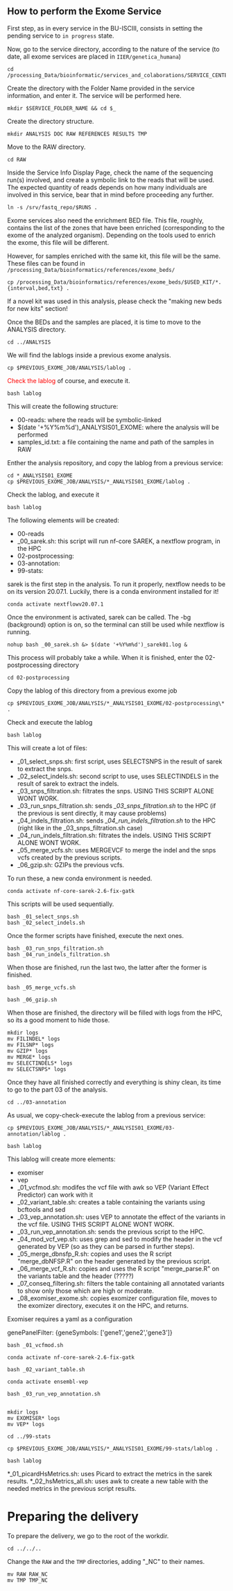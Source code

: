 ## How to perform the Exome Service

First step, as in every service in the BU-ISCIII, consists in setting the pending service to `in progress` state.

Now, go to the service directory, according to the nature of the service (to date, all exome services are placed in `IIER/genetica_humana`)
```
cd /processing_Data/bioinformatic/services_and_colaborations/SERVICE_CENTER/AREA
```
Create the directory with the Folder Name provided in the service information, and enter it. The service will be performed here.

```
mkdir $SERVICE_FOLDER_NAME && cd $_
```
Create the directory structure.
```
mkdir ANALYSIS DOC RAW REFERENCES RESULTS TMP 
```
Move to the RAW directory.
```
cd RAW
```
Inside the Service Info Display Page, check the name of the sequencing run(s) involved, and create a symbolic link to the reads that will be used. The expected quantity of reads depends on how many individuals are involved in this service, bear that in mind before proceeding any further. 
```
ln -s /srv/fastq_repo/$RUNS .
```
Exome services also need the enrichment BED file. This file, roughly, contains the list of the zones that have been enriched (corresponding to the exome of the analyzed organism). Depending on the tools used to enrich the exome, this file will be different. 

However, for samples enriched with the same kit, this file will be the same. These files can be found in `/processing_Data/bioinformatics/references/exome_beds/`

```
cp /processing_Data/bioinformatics/references/exome_beds/$USED_KIT/*.{interval,bed,txt} .
```

If a novel kit was used in this analysis, please check the "making new beds for new kits" section!

Once the BEDs and the samples are placed, it is time to move to the ANALYSIS directory.

```
cd ../ANALYSIS
```
We will find the lablogs inside a previous exome analysis.

```
cp $PREVIOUS_EXOME_JOB/ANALYSIS/lablog .
```
<span style="color:red;"> Check the lablog </span> of course, and execute it. 
```
bash lablog
```

This will create the following structure:
* 00-reads: where the reads will be symbolic-linked
* $(date '+%Y%m%d')_ANALYSIS01_EXOME:  where the analysis will be performed
* samples_id.txt: a file containing the name and path of the samples in RAW

Enther the analysis repository, and copy the lablog from a previous service:
```
cd *_ANALYSIS01_EXOME
cp $PREVIOUS_EXOME_JOB/ANALYSIS/*_ANALYSIS01_EXOME/lablog .
```
Check the lablog, and execute it

```
bash lablog
```
The following elements will be created:
* 00-reads
* _00_sarek.sh: this script will run nf-core SAREK, a nextflow program, in the HPC
* 02-postprocessing:
* 03-annotation:
* 99-stats:

sarek is the first step in the analysis. To run it properly, nextflow needs to be on its version 20.07.1. Luckily, there is a conda environment installed for it!

```
conda activate nextflowv20.07.1
```

Once the environment is activated, sarek can be called. The -bg (background) option is on, so the terminal can still be used while nextflow is running. 

```
nohup bash _00_sarek.sh &> $(date '+%Y%m%d')_sarek01.log &
```

This process will probably take a while. When it is finished, enter the 02-postprocessing directory
```
cd 02-postprocessing
```

Copy the lablog of this directory from a previous exome job

```
cp $PREVIOUS_EXOME_JOB/ANALYSIS/*_ANALYSIS01_EXOME/02-postprocessing\* .
```

Check and execute the lablog

```
bash lablog
```

This will create a lot of files:
* _01_select_snps.sh: first script, uses SELECTSNPS in the result of sarek to extract the snps.
* _02_select_indels.sh: second script to use, uses SELECTINDELS in the result of sarek to extract the indels.
* _03_snps_filtration.sh: filtrates the snps. USING THIS SCRIPT ALONE WONT WORK.
* _03_run_snps_filtration.sh: sends *_03_snps_filtration.sh* to the HPC (if the previous is sent directly, it may cause problems)
* _04_indels_filtration.sh: sends *_04_run_indels_filtration.sh* to the HPC (right like in the _03_snps_filtration.sh case)
* _04_run_indels_filtration.sh: filtrates the indels. USING THIS SCRIPT ALONE WONT WORK.
* _05_merge_vcfs.sh: uses MERGEVCF to merge the indel and the snps vcfs created by the previous scripts.
* _06_gzip.sh: GZIPs the previous vcfs.

To run these, a new conda environment is needed.

```
conda activate nf-core-sarek-2.6-fix-gatk
```

This scripts will be used sequentially.

```
bash _01_select_snps.sh
bash _02_select_indels.sh
```

Once the former scripts have finished, execute the next ones.
```
bash _03_run_snps_filtration.sh
bash _04_run_indels_filtration.sh
```

When those are finished, run the last two, the latter after the former is finished.
```
bash _05_merge_vcfs.sh
```
```
bash _06_gzip.sh
```

When those are finished, the directory will be filled with logs from the HPC, so its a good moment to hide those.
```
mkdir logs
mv FILINDEL* logs
mv FILSNP* logs
mv GZIP* logs
mv MERGE* logs
mv SELECTINDELS* logs
mv SELECTSNPS* logs
```

Once they have all finished correctly and everything is shiny clean, its time to go to the part 03 of the analysis.

```
cd ../03-annotation
```

As usual, we copy-check-execute the lablog from a previous service:

```
cp $PREVIOUS_EXOME_JOB/ANALYSIS/*_ANALYSIS01_EXOME/03-annotation/lablog .
```
```
bash lablog
```

This lablog will create more elements:
* exomiser
* vep
* _01_vcfmod.sh: modifes the vcf file with awk so VEP (Variant Effect Predictor) can work with it
* _02_variant_table.sh: creates a table containing the variants using bcftools and sed
* _03_vep_annotation.sh: uses VEP to annotate the effect of the variants in the vcf file. USING THIS SCRIPT ALONE WONT WORK.
* _03_run_vep_annotation.sh: sends the previous script to the HPC.
* _04_mod_vcf_vep.sh: uses grep and sed to modify the header in the vcf generated by VEP (so as they can be parsed in further steps). 
* _05_merge_dbnsfp_R.sh: copies and uses the R script "merge_dbNFSP.R" on the header generated by the previous script. 
* _06_merge_vcf_R.sh: copies and uses the R script "merge_parse.R" on the variants table and the header (?????)
* _07_conseq_filtering.sh: filters the table containing all annotated variants to show only those which are high or moderate.
* _08_exomiser_exome.sh: copies exomizer configuration file, moves to the exomizer directory, executes it on the HPC, and returns.

Exomiser requires a yaml as a configuration 

genePanelFilter: {geneSymbols: ['gene1','gene2','gene3']}


```
bash _01_vcfmod.sh
```
```
conda activate nf-core-sarek-2.6-fix-gatk
```
```
bash _02_variant_table.sh
```
```
conda activate ensembl-vep
```
```
bash _03_run_vep_annotation.sh
```

```

```



```
mkdir logs 
mv EXOMISER* logs
mv VEP* logs
```


```
cd ../99-stats
```

```
cp $PREVIOUS_EXOME_JOB/ANALYSIS/*_ANALYSIS01_EXOME/99-stats/lablog .
```

```
bash lablog
```

*_01_picardHsMetrics.sh: uses Picard to extract the metrics in the sarek results.
*_02_hsMetrics_all.sh: uses awk to create a new table with the needed metrics in the previous script results.


# Preparing the delivery
To prepare the delivery, we go to the root of the workdir.

```
cd ../../..
```

Change the `RAW` and the `TMP` directories, adding "_NC" to their names. 

```
mv RAW RAW_NC
mv TMP TMP_NC
```

